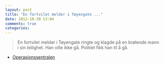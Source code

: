 ```yaml
---
layout: post
title: "En fortvilet melder i Tøyengate ..."
date: 2012-10-30 13:04
comments: true
categories: 
---
```


> En fortvilet melder i Tøyengate ringte og klagde på en brølende mann i sin leilighet. Han ville ikke gå. Politiet fikk han til å gå. 
- [Operasjonssentralen](https://twitter.com/oslopolitiops/status/263370820448051202)

